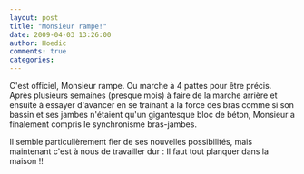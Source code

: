 ```yaml
---
layout: post
title: "Monsieur rampe!"
date: 2009-04-03 13:26:00
author: Hoedic
comments: true
categories: 
---
```



C'est officiel, Monsieur rampe. Ou marche à 4 pattes pour être précis. Après plusieurs semaines (presque mois) à faire de la marche arrière et ensuite à essayer d'avancer en se trainant à la force des bras comme si son bassin et ses jambes n'étaient qu'un gigantesque bloc de béton, Monsieur a finalement compris le synchronisme bras-jambes.

Il semble particulièrement fier de ses nouvelles possibilités, mais maintenant c'est à nous de travailler dur : Il faut tout planquer dans la maison !!